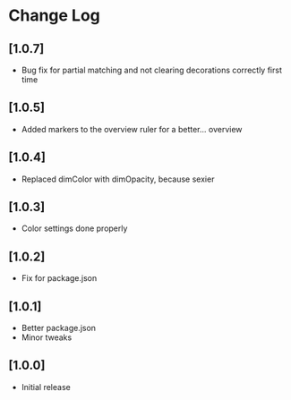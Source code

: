 # Change Log

## [1.0.7]

- Bug fix for partial matching and not clearing decorations correctly first time

## [1.0.5]

- Added markers to the overview ruler for a better... overview

## [1.0.4]

- Replaced dimColor with dimOpacity, because sexier

## [1.0.3]

- Color settings done properly

## [1.0.2]

- Fix for package.json

## [1.0.1]

- Better package.json
- Minor tweaks

## [1.0.0]

- Initial release
